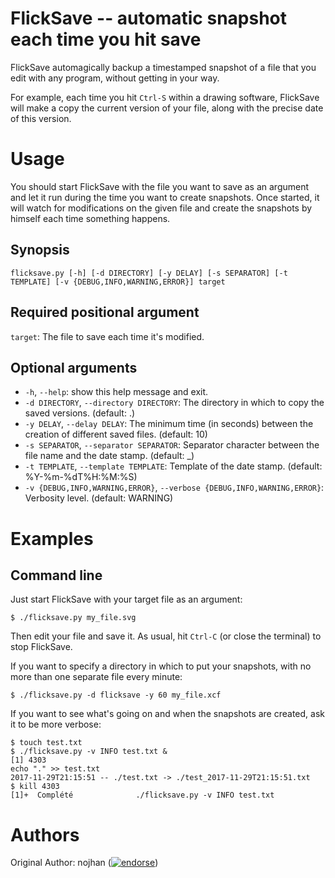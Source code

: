 FlickSave -- automatic snapshot each time you hit save
======================================================

FlickSave automagically backup a timestamped snapshot of a file that you edit with any program, without getting in your way.

For example, each time you hit `Ctrl-S` within a drawing software,
FlickSave will make a copy the current version of your file,
along with the precise date of this version.


# Usage

You should start FlickSave with the file you want to save as an argument
and let it run during the time you want to create snapshots.
Once started, it will watch for modifications on the given file
and create the snapshots by himself each time something happens.

## Synopsis

`flicksave.py [-h] [-d DIRECTORY] [-y DELAY] [-s SEPARATOR] [-t TEMPLATE] [-v {DEBUG,INFO,WARNING,ERROR}] target`

## Required positional argument

`target`: The file to save each time it's modified.

## Optional arguments

* `-h`, `--help`: show this help message and exit.
* `-d DIRECTORY`, `--directory DIRECTORY`: The directory in which to copy the saved versions.  (default: .)
* `-y DELAY`, `--delay DELAY`: The minimum time (in seconds) between the creation of different saved files. (default: 10)
* `-s SEPARATOR`, `--separator SEPARATOR`: Separator character between the file name and the date stamp. (default: _)
* `-t TEMPLATE`, `--template TEMPLATE`: Template of the date stamp. (default: %Y-%m-%dT%H:%M:%S)
* `-v {DEBUG,INFO,WARNING,ERROR}`, `--verbose {DEBUG,INFO,WARNING,ERROR}`: Verbosity level. (default: WARNING) 


# Examples

## Command line

Just start FlickSave with your target file as an argument:

    $ ./flicksave.py my_file.svg

Then edit your file and save it.
As usual, hit `Ctrl-C` (or close the terminal) to stop FlickSave.

If you want to specify a directory in which to put your snapshots,  with no more than one separate file every minute:

    $ ./flicksave.py -d flicksave -y 60 my_file.xcf

If you want to see what's going on and when the snapshots are created, ask it to be more verbose:

    $ touch test.txt
    $ ./flicksave.py -v INFO test.txt &
    [1] 4303
    echo "." >> test.txt
    2017-11-29T21:15:51 -- ./test.txt -> ./test_2017-11-29T21:15:51.txt
    $ kill 4303
    [1]+  Complété              ./flicksave.py -v INFO test.txt


# Authors

Original Author: nojhan ([![endorse](https://api.coderwall.com/nojhan/endorsecount.png)](https://coderwall.com/nojhan))
